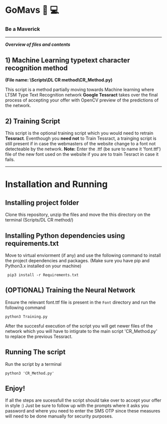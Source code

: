 # GoMavs  🐎 💻
 
### Be a Maverick
_______________________________________________________________________________________________
___Overview of files and contents___

## 1) Machine Learning typetext character recognition method 
__(File name: \Scripts\DL CR method\CR_Method.py)__

This script is a method partially moving towards Machine learning where LTSM Type Text Recognition network __Google Tessract__ takes over the final process of accepting your offer with OpenCV preview of the predictions of the network. 

## 2) Training Script

This script is the optional training script which you would need to retrain __Tessract__. Eventhough you __need not__ to Train Tessract, a trainging script is still present if in case the webmasters of the website change to a font not detecteable by the network. 
__Note:__ Enter the .ttf (be sure to name it 'font.ttf') file of the new font used on the website if you are to train Tesract in case it fails. 

_______________________________________________________________________________________________
# Installation and Running 

## Installing project folder
Clone this repository, unzip the files and move the this directory on the terminal (Scripts/DL CR method/) 

## Installing Python dependencies using requirements.txt
Move to virtual enviorment (if any) and use the following command to install the project dependencies and packages.
(Make sure you have pip and Python3.x installed on your machine)

``` pip3 install -r Requirements.txt```

## (OPTIONAL) Training the Neural Network
Ensure the relevant font.ttf file is present in the ```Font``` directory and run the following command

```python3 Training.py```

After the succesful execution of the script you will get newer files of the network which you will have to intigrate to the main script 'CR_Method.py' to replace the previous Tessract.

## Running The script
Run the script by a terminal

``` python3 'CR_Method.py' ```

## Enjoy!
If all the steps are sucessfull the script should take over to accept your offer in style :)
Just be sure to follow up with the prompts where it asks you password and where you need to enter the SMS OTP since these measures will need to be done manually for security purposes.
